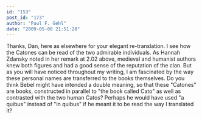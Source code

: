 ```yaml
---
id: "153"
post_id: "173"
author: "Paul F. Gehl"
date: "2009-05-08 21:51:28"
---
```

Thanks, Dan, here as elsewhere for your elegant re-translation. I see how the Catones can be read of the two admirable individuals. As Hannah Zdansky noted in her remark at 2.02 above, medieval and humanist authors knew both figures and had a good sense of the reputation of the clan. But as you will have noticed throughout my writing, I am fascinated by the way these personal names are transferred to the books themselves. Do you think Bebel might have intended a double meaning, so that these "Catones" are books, constructed in parallel to "the book called Cato" as well as contrasted with the two human Catos? Perhaps he would have used "a quibus" instead of "in quibus" if he meant it to be read the way I translated it?
